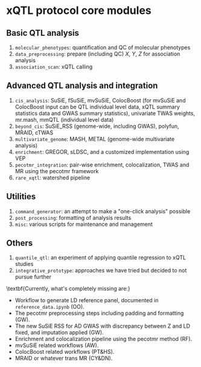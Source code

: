# xQTL protocol core modules

## Basic QTL analysis

1. `molecular_phenotypes`: quantification and QC of molecular phenotypes
2. `data_preprocessing`: prepare (including QC) $X$, $Y$, $Z$ for association analysis
3. `association_scan`: xQTL calling

## Advanced QTL analysis and integration

1. `cis_analysis`: SuSiE, fSuSiE, mvSuSiE, ColocBoost (for mvSuSiE and ColocBoost input can be QTL individual level data, xQTL summary statistics data and GWAS summary statistics), univariate TWAS weights, mr.mash, mmQTL (individual level data)
2. `beyond_cis`: SuSiE_RSS (genome-wide, including GWAS), polyfun, MRAID, cTWAS
3. `multivariate_genome`: MASH, METAL (genome-wide multivariate analysis)
4. `enrichment`: GREGOR, sLDSC, and a customized implementation using VEP
5. `pecotmr_integration`: pair-wise enrichment, colocalization, TWAS and MR using the pecotmr framework
6. `rare_xqtl`: watershed pipeline

## Utilities

1. `command_generator`: an attempt to make a "one-click analysis" possible
2. `post_processing`: formatting of analysis results
3. `misc`: various scripts for maintenance and management

## Others

1. `quantile_qtl`: an experiment of applying quantile regression to xQTL studies
2. `integrative_prototype`: approaches we have tried but decided to not pursue further 


\textbf{Currently, what's completely missing are:}

- Workflow to generate LD reference panel, documented in `reference_data.ipynb` (OO).
- The pecotmr preprocessing steps including padding and formatting (GW).
- The new SuSiE RSS for AD GWAS with discrepancy between Z and LD fixed, and imputation applied (GW).
- Enrichment and colocalization pipeline using the pecotmr method (RF).
- mvSuSiE related workflows (AW).
- ColocBoost related workflows (PT&HS).
- MRAID or whatever trans MR (CY&DN).
